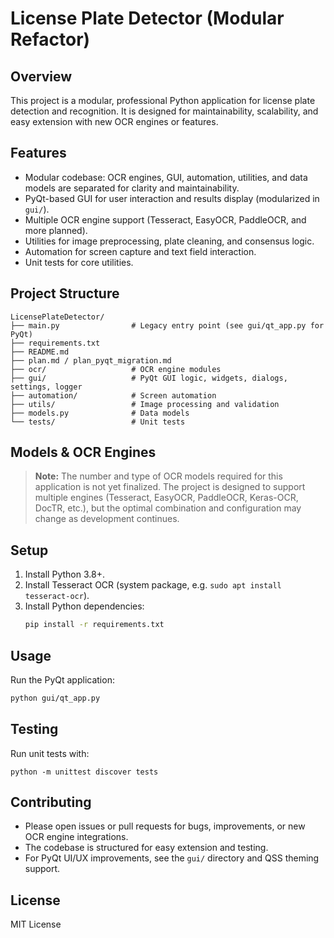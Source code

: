 
# License Plate Detector (Modular Refactor)

## Overview
This project is a modular, professional Python application for license plate detection and recognition. It is designed for maintainability, scalability, and easy extension with new OCR engines or features.

## Features
- Modular codebase: OCR engines, GUI, automation, utilities, and data models are separated for clarity and maintainability.
- PyQt-based GUI for user interaction and results display (modularized in `gui/`).
- Multiple OCR engine support (Tesseract, EasyOCR, PaddleOCR, and more planned).
- Utilities for image preprocessing, plate cleaning, and consensus logic.
- Automation for screen capture and text field interaction.
- Unit tests for core utilities.

## Project Structure
```
LicensePlateDetector/
├── main.py                # Legacy entry point (see gui/qt_app.py for PyQt)
├── requirements.txt
├── README.md
├── plan.md / plan_pyqt_migration.md
├── ocr/                   # OCR engine modules
├── gui/                   # PyQt GUI logic, widgets, dialogs, settings, logger
├── automation/            # Screen automation
├── utils/                 # Image processing and validation
├── models.py              # Data models
└── tests/                 # Unit tests
```

## Models & OCR Engines
> **Note:** The number and type of OCR models required for this application is not yet finalized. The project is designed to support multiple engines (Tesseract, EasyOCR, PaddleOCR, Keras-OCR, DocTR, etc.), but the optimal combination and configuration may change as development continues.

## Setup
1. Install Python 3.8+.
2. Install Tesseract OCR (system package, e.g. `sudo apt install tesseract-ocr`).
3. Install Python dependencies:
   ```bash
   pip install -r requirements.txt
   ```

## Usage

Run the PyQt application:
```bash
python gui/qt_app.py
```

## Testing
Run unit tests with:
```
python -m unittest discover tests
```

## Contributing
- Please open issues or pull requests for bugs, improvements, or new OCR engine integrations.
- The codebase is structured for easy extension and testing.
- For PyQt UI/UX improvements, see the `gui/` directory and QSS theming support.

## License
MIT License

